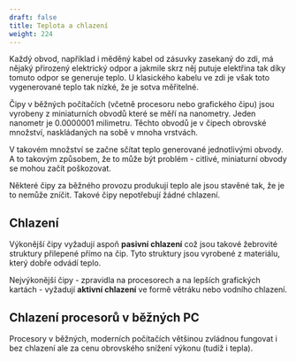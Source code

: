 ```yaml
---
draft: false
title: Teplota a chlazení
weight: 224
---
```


Každý obvod, například i měděný kabel od zásuvky zasekaný do zdi, má nějaký přirozený elektrický odpor a jakmile skrz něj putuje elektřina tak díky tomuto odpor se generuje teplo. U klasického kabelu ve zdi je však toto vygenerované teplo tak nízké, že je sotva měřitelné.

Čipy v běžných počítačích (včetně procesoru nebo grafického čipu) jsou vyrobeny z miniaturních obvodů které se měří na nanometry. Jeden nanometr je 0.0000001 milimetru. Těchto obvodů je v čipech obrovské množství, naskládaných na sobě v mnoha vrstvách. 

V takovém množství se začne sčítat teplo generované jednotlivými obvody. A to takovým způsobem, že to může být problém - citlivé, miniaturní obvody se mohou začít poškozovat.

Některé čipy za běžného provozu produkují teplo ale jsou stavěné tak, že je to nemůže zníčit. Takové čipy nepotřebují žádné chlazení.

## Chlazení

Výkonější čipy vyžadují aspoň **pasivní chlazení** což jsou takové žebrovité struktury přilepené přímo na čip. Tyto struktury jsou vyrobené z materiálu, který dobře odvádí teplo.

Nejvýkonější čipy - zpravidla na procesorech a na lepších grafických kartách - vyžadují **aktivní chlazení** ve formě větráku nebo vodního chlazení.

## Chlazení procesorů v běžných PC

Procesory v běžných, moderních počítačích většinou zvládnou fungovat i bez chlazení ale za cenu obrovského snížení výkonu (tudíž i tepla).